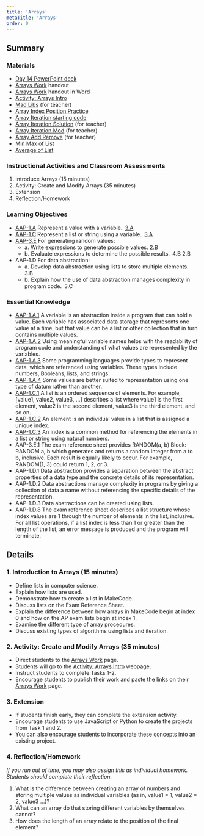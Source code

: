 ```yaml
---
title: 'Arrays'
metaTitle: 'Arrays'
order: 0
---
```


## Summary

### Materials

* [Day 14 PowerPoint deck](https://1drv.ms/p/s!AqsgsTyHBmRBkRYY011U7s4fsSnZ?e=LP02DA)
* <a href="/unit-5/day-14/arrays-work">Arrays Work</a> handout
* [Arrays Work](https://1drv.ms/w/s!AqsgsTyHBmRBkRcYQLtJkzZ18gC2?e=TQsWwI) handout in Word
* [Activity: Arrays Intro](https://arcade.makecode.com/courses/csintro2/arrays/intro)
* [Mad Libs](https://makecode.com/_MJoRo2TJDRLJ) (for teacher)
* [Array Index Position Practice](https://makecode.com/_2hC5FvJcxYi5)
* [Array Iteration starting code](https://makecode.com/_LutEA5U6J0U7)
* [Array Iteration Solution](https://makecode.com/_ggtL0PAjvb1e) (for teacher)
* [Array Iteration Mod](https://makecode.com/_F116cjiVYLJu) (for teacher)
* [Array Add Remove](https://makecode.com/_AH3YFjT5L5yk) (for teacher)
* [Min Max of List](https://makecode.com/_7RLaD6cWs06X)
* [Average of List](https://makecode.com/_DKXiMx292eTM)

### Instructional Activities and Classroom Assessments

1. Introduce Arrays (15 minutes)
2. Activity: Create and Modify Arrays (35 minutes)
3. Extension
4. Reflection/Homework

### Learning Objectives 

* [AAP-1.A](https://apcentral.collegeboard.org/pdf/ap-computer-science-principles-course-and-exam-description.pdf?course=ap-computer-science-principles#page=70) Represent a value with a variable. [3.A](https://apcentral.collegeboard.org/pdf/ap-computer-science-principles-course-and-exam-description.pdf?course=ap-computer-science-principles#page=23) 
* [AAP-1.C](https://apcentral.collegeboard.org/pdf/ap-computer-science-principles-course-and-exam-description.pdf?course=ap-computer-science-principles#page=72) Represent a list or string using a variable. [3.A](https://apcentral.collegeboard.org/pdf/ap-computer-science-principles-course-and-exam-description.pdf?course=ap-computer-science-principles#page=23)
* [AAP-3.E](https://apcentral.collegeboard.org/pdf/ap-computer-science-principles-course-and-exam-description.pdf?course=ap-computer-science-principles#page=98) For generating random values:
    * a. Write expressions to generate possible values. 2.B
    * b. Evaluate expressions to determine the possible results. 4.B 2.B  
* AAP-1.D For data abstraction:
    * a. Develop data abstraction using lists to store multiple elements. 3.B
    * b. Explain how the use of data abstraction manages complexity in program code. 3.C

### Essential Knowledge 

* [AAP-1.A.1](https://apcentral.collegeboard.org/pdf/ap-computer-science-principles-course-and-exam-description.pdf?course=ap-computer-science-principles#page=70) A variable is an abstraction inside a program that can hold a value. Each variable has associated data storage that represents one value at a time, but that value can be a list or other collection that in turn contains multiple values.
* [AAP-1.A.2](https://apcentral.collegeboard.org/pdf/ap-computer-science-principles-course-and-exam-description.pdf?course=ap-computer-science-principles#page=70) Using meaningful variable names helps with the readability of program code and understanding of what values are represented by the variables.
* [AAP-1.A.3](https://apcentral.collegeboard.org/pdf/ap-computer-science-principles-course-and-exam-description.pdf?course=ap-computer-science-principles#page=70) Some programming languages provide types to represent data, which are referenced using variables. These types include numbers, Booleans, lists, and strings.
* [AAP-1.A.4](https://apcentral.collegeboard.org/pdf/ap-computer-science-principles-course-and-exam-description.pdf?course=ap-computer-science-principles#page=70) Some values are better suited to representation using one type of datum rather than another.
* [AAP-1.C.1](https://apcentral.collegeboard.org/pdf/ap-computer-science-principles-course-and-exam-description.pdf?course=ap-computer-science-principles#page=72) A list is an ordered sequence of elements. For example, [value1, value2, value3, ...] describes a list where value1 is the first element, value2 is the second element, value3 is the third element, and so on.
* [AAP-1.C.2](https://apcentral.collegeboard.org/pdf/ap-computer-science-principles-course-and-exam-description.pdf?course=ap-computer-science-principles#page=72) An element is an individual value in a list that is assigned a unique index.
* [AAP-1.C.3](https://apcentral.collegeboard.org/pdf/ap-computer-science-principles-course-and-exam-description.pdf?course=ap-computer-science-principles#page=72) An index is a common method for referencing the elements in a list or string using natural numbers.
* AAP-3.E.1 The exam reference sheet provides RANDOM(a, b) Block: RANDOM  a, b which generates and returns a random integer from a to b, inclusive. Each result is equally likely to occur. For example, RANDOM(1, 3) could return 1, 2, or 3.
* AAP-1.D.1 Data abstraction provides a separation between the abstract properties of a data type and the concrete details of its representation.  
* AAP-1.D.2 Data abstractions manage complexity in programs by giving a collection of data a name without referencing the specific details of the representation.
* AAP-1.D.3 Data abstractions can be created using lists.
* AAP-1.D.8 The exam reference sheet describes a list structure whose index values are 1 through the number of elements in the list, inclusive. For all list operations, if a list index is less than 1 or greater than the length of the list, an error message is produced and the program will terminate.

## Details

### 1. Introduction to Arrays (15 minutes)

* Define lists in computer science.
* Explain how lists are used.
* Demonstrate how to create a list in MakeCode.
* Discuss lists on the Exam Reference Sheet.
* Explain the difference between how arrays in MakeCode begin at index 0 and how on the AP exam lists begin at index 1.
* Examine the different type of array procedures.
* Discuss existing types of algorithms using lists and iteration.

### 2. Activity:  Create and Modify Arrays (35 minutes)

* Direct students to the <a href="/unit-5/day-14/arrays-work">Arrays Work</a> page.
* Students will go to the [Activity: Arrays Intro](https://arcade.makecode.com/courses/csintro2/arrays/intro) webpage.
* Instruct students to complete Tasks 1-2.
* Encourage students to publish their work and paste the links on their <a href="/unit-5/day-14/arrays-work">Arrays Work</a> page.

### 3. Extension

* If students finish early, they can complete the extension activity.
* Encourage students to use JavaScript or Python to create the projects from Task 1 and 2.
* You can also encourage students to incorporate these concepts into an existing project.

### 4. Reflection/Homework 

_If you run out of time, you may also assign this as individual homework. Students should complete their reflection._

1. What is the difference between creating an array of numbers and storing multiple values as individual variables (as in, value1 = 1, value2 = 2,  value3 ...)?
2. What can an array do that storing different variables by themselves cannot?
3. How does the length of an array relate to the position of the final element?